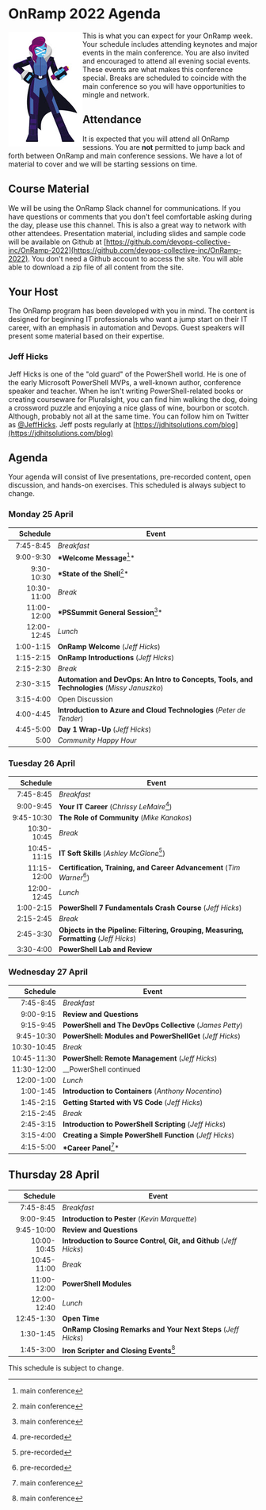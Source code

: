 # OnRamp 2022 Agenda

<img src="images/PowerShell-transparent-thumb.jpg" alt="Ms. PowerShell" halign="left" align="left"> This is what you can expect for your OnRamp week.
Your schedule includes attending keynotes and major events in the main conference. You are also invited and encouraged to attend all evening social events. These events are what makes this conference special. Breaks are scheduled to coincide with the main conference so you will have opportunities to mingle and network.

## Attendance

It is expected that you will attend all OnRamp sessions.
You are __not__ permitted to jump back and forth between OnRamp and main conference sessions.
We have a lot of material to cover and we will be starting sessions on time.

## Course Material

We will be using the OnRamp Slack channel for communications.
If you have questions or comments that you don't feel comfortable asking during the day, please use this channel.
This is also a great way to network with other attendees.
Presentation material, including slides and sample code will be available on Github at [https://github.com/devops-collective-inc/OnRamp-2022](https://github.com/devops-collective-inc/OnRamp-2022).
You don't need a Github account to access the site.
You will able able to download a zip file of all content from the site.

## Your Host

The OnRamp program has been developed with you in mind. The content is designed for beginning IT professionals who want a jump start on their IT career, with an emphasis in automation and Devops. Guest speakers will present some material based on their expertise.

### Jeff Hicks

Jeff Hicks is one of the "old guard" of the PowerShell world.
He is one of the early  Microsoft PowerShell MVPs, a well-known author, conference speaker and teacher.
When he isn't writing PowerShell-related books or creating courseware for Pluralsight, you can find him walking the dog, doing a crossword puzzle and enjoying a nice glass of wine, bourbon or scotch.
Although, probably not all at the same time.
You can follow him on Twitter as [@JeffHicks](https://twitter.com/jeffhicks).
Jeff posts regularly at [https://jdhitsolutions.com/blog](https://jdhitsolutions.com/blog)

## Agenda

Your agenda will consist of live presentations, pre-recorded content, open discussion, and hands-on exercises. This scheduled is always subject to change.

### Monday 25 April

| Schedule | Event |
|------:|------|
| 7:45-8:45 | *Breakfast* |
| 9:00-9:30 | __*Welcome Message__[^1]* |
| 9:30-10:30 | __*State of the Shell__[^1]* |
| 10:30-11:00 | *Break* |
| 11:00-12:00 | __*PSSummit General Session__[^1]* |
| 12:00-12:45 | *Lunch* |
| 1:00-1:15 |  **OnRamp Welcome** (*Jeff Hicks*) |
| 1:15-2:15 | **OnRamp Introductions** (*Jeff Hicks*) |
| 2:15-2:30 | *Break* |
| 2:30-3:15 |  **Automation and DevOps: An Intro to Concepts, Tools, and Technologies** (*Missy Januszko*) |
| 3:15-4:00 | Open Discussion |
| 4:00-4:45 | __Introduction to Azure and Cloud Technologies__ (*Peter de Tender*) |
| 4:45-5:00 | __Day 1 Wrap-Up__ (*Jeff Hicks*) |
| 5:00 | *Community Happy Hour* |

### Tuesday 26 April

|Schedule | Event |
|------:|------|
| 7:45-8:45 | *Breakfast* |
| 9:00-9:45   | __Your IT Career__ (*Chrissy LeMaire*[^2]) |
| 9:45-10:30  | __The Role of Community__ (*Mike Kanakos*) |
| 10:30-10:45 | *Break* |
| 10:45-11:15 | __IT Soft Skills__ (*Ashley McGlone*[^2]) |
| 11:15-12:00 | __Certification, Training, and Career Advancement__ (*Tim Warner*[^2]) |
| 12:00-12:45 | *Lunch* |
| 1:00-2:15   | __PowerShell 7 Fundamentals Crash Course__ (*Jeff Hicks*) |
| 2:15-2:45 | *Break* |
| 2:45-3:30   | __Objects in the Pipeline: Filtering, Grouping, Measuring, Formatting__ (*Jeff Hicks*) |
| 3:30-4:00   | __PowerShell Lab and Review__ |

### Wednesday 27 April

|Schedule | Event |
|------:|------|
| 7:45-8:45 | *Breakfast* |
| 9:00-9:15   | __Review and Questions__ |
| 9:15-9:45   | __PowerShell and The DevOps Collective__ (*James Petty*) |
| 9:45-10:30  | __PowerShell: Modules and PowerShellGet__ (*Jeff Hicks*) |
| 10:30-10:45 | *Break* |
| 10:45-11:30 | __PowerShell: Remote Management__ (*Jeff Hicks*) |
| 11:30-12:00 | __PowerShell continued |
| 12:00-1:00  | *Lunch* |
| 1:00-1:45   | __Introduction to Containers__ (*Anthony Nocentino*) |
| 1:45-2:15   | __Getting Started with VS Code__ (*Jeff Hicks*) |
| 2:15-2:45 | *Break* |
| 2:45-3:15   | __Introduction to PowerShell Scripting__ (*Jeff Hicks*) |
| 3:15-4:00   | __Creating a Simple PowerShell Function__ (*Jeff Hicks*) |
| 4:15-5:00   | __*Career Panel__[^1]*  |

## Thursday 28 April

|Schedule | Event |
|------:|------|
| 7:45-8:45 | *Breakfast* |
| 9:00-9:45   | __Introduction to Pester__ (*Kevin Marquette*) |
| 9:45-10:00  | __Review and Questions__ |
| 10:00-10:45 | __Introduction to Source Control, Git, and Github__ (*Jeff Hicks*) |
| 10:45-11:00 | *Break* |
| 11:00-12:00 | __PowerShell Modules__ |
| 12:00-12:40 | *Lunch* |
| 12:45-1:30  | __Open Time__ |
| 1:30-1:45 | __OnRamp Closing Remarks and Your Next Steps__ (*Jeff Hicks*) |
| 1:45-3:00   | __Iron Scripter and Closing Events__[^1] |

This schedule is subject to change.

[^1]: main conference
[^2]: pre-recorded
